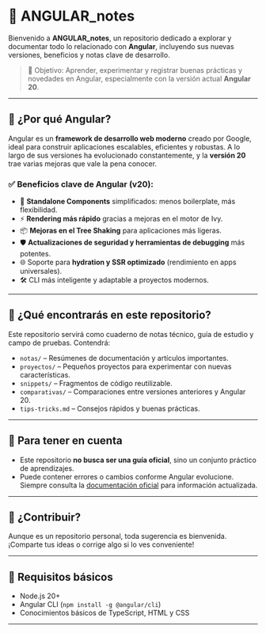 # 📘 ANGULAR_notes

Bienvenido a **ANGULAR_notes**, un repositorio dedicado a explorar y documentar todo lo relacionado con **Angular**, incluyendo sus nuevas versiones, beneficios y notas clave de desarrollo.

> 🎯 Objetivo: Aprender, experimentar y registrar buenas prácticas y novedades en Angular, especialmente con la versión actual **Angular 20**.

---

## 🚀 ¿Por qué Angular?

Angular es un **framework de desarrollo web moderno** creado por Google, ideal para construir aplicaciones escalables, eficientes y robustas. A lo largo de sus versiones ha evolucionado constantemente, y la **versión 20** trae varias mejoras que vale la pena conocer.

### ✅ Beneficios clave de Angular (v20):

- 🧩 **Standalone Components** simplificados: menos boilerplate, más flexibilidad.
- ⚡️ **Rendering más rápido** gracias a mejoras en el motor de Ivy.
- 📦 **Mejoras en el Tree Shaking** para aplicaciones más ligeras.
- 🛡️ **Actualizaciones de seguridad y herramientas de debugging** más potentes.
- 🌐 Soporte para **hydration y SSR optimizado** (rendimiento en apps universales).
- 🛠️ CLI más inteligente y adaptable a proyectos modernos.

---

## 📒 ¿Qué encontrarás en este repositorio?

Este repositorio servirá como cuaderno de notas técnico, guía de estudio y campo de pruebas. Contendrá:

- `notas/` – Resúmenes de documentación y artículos importantes.
- `proyectos/` – Pequeños proyectos para experimentar con nuevas características.
- `snippets/` – Fragmentos de código reutilizable.
- `comparativas/` – Comparaciones entre versiones anteriores y Angular 20.
- `tips-tricks.md` – Consejos rápidos y buenas prácticas.

---

## 🧠 Para tener en cuenta

- Este repositorio **no busca ser una guía oficial**, sino un conjunto práctico de aprendizajes.
- Puede contener errores o cambios conforme Angular evolucione. Siempre consulta la [documentación oficial](https://angular.io) para información actualizada.

---

## 💬 ¿Contribuir?

Aunque es un repositorio personal, toda sugerencia es bienvenida. ¡Comparte tus ideas o corrige algo si lo ves conveniente!

---

## 🦾 Requisitos básicos

- Node.js 20+
- Angular CLI (`npm install -g @angular/cli`)
- Conocimientos básicos de TypeScript, HTML y CSS

---
